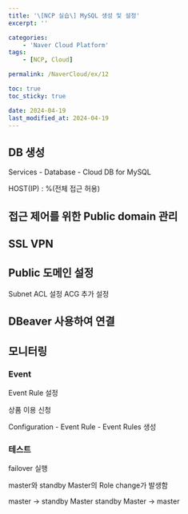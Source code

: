 ```yaml
---
title: '\[NCP 실습\] MySQL 생성 및 설정'
excerpt: ''

categories:
    - 'Naver Cloud Platform'
tags:
    - [NCP, Cloud]

permalink: /NaverCloud/ex/12

toc: true
toc_sticky: true

date: 2024-04-19
last_modified_at: 2024-04-19
---
```


## DB 생성

Services - Database - Cloud DB for MySQL

HOST(IP) : %(전체 접근 허용)

## 접근 제어를 위한 Public domain 관리

## SSL VPN

## Public 도메인 설정

Subnet ACL 설정
ACG 추가 설정

## DBeaver 사용하여 연결

## 모니터링

### Event

Event Rule 설정

상품 이용 신청

Configuration - Event Rule - Event Rules 생성

### 테스트

failover 실행

master와 standby Master의 Role change가 발생함

master -> standby Master
standby Master -> master
